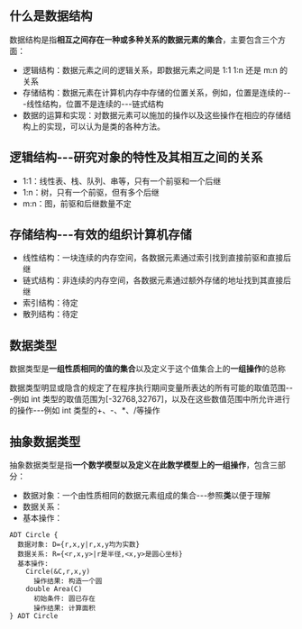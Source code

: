 ## 什么是数据结构

数据结构是指**相互之间存在一种或多种关系的数据元素的集合**，主要包含三个方面：

- 逻辑结构：数据元素之间的逻辑关系，即数据元素之间是 1:1 1:n 还是 m:n 的关系
- 存储结构：数据元素在计算机内存中存储的位置关系，例如，位置是连续的---线性结构，位置不是连续的---链式结构
- 数据的运算和实现：对数据元素可以施加的操作以及这些操作在相应的存储结构上的实现，可以认为是类的各种方法。

## 逻辑结构---研究对象的特性及其相互之间的关系

- 1:1：线性表、栈、队列、串等，只有一个前驱和一个后继
- 1:n：树，只有一个前驱，但有多个后继
- m:n：图，前驱和后继数量不定

## 存储结构---有效的组织计算机存储

- 线性结构：一块连续的内存空间，各数据元素通过索引找到直接前驱和直接后继
- 链式结构：非连续的内存空间，各数据元素通过额外存储的地址找到其直接后继
- 索引结构：待定
- 散列结构：待定

## 数据类型

数据类型是**一组性质相同的值的集合**以及定义于这个值集合上的**一组操作**的总称

数据类型明显或隐含的规定了在程序执行期间变量所表达的所有可能的取值范围---例如 int 类型的取值范围为[-32768,32767]，以及在这些数值范围中所允许进行的操作---例如 int 类型的+、-、\*、/等操作

## 抽象数据类型

抽象数据类型是指**一个数学模型以及定义在此数学模型上的一组操作**，包含三部分：

- 数据对象：一个由性质相同的数据元素组成的集合---参照**类**以便于理解
- 数据关系：
- 基本操作：

```
ADT Circle {
  数据对象: D={r,x,y|r,x,y均为实数}
  数据关系: R={<r,x,y>|r是半径,<x,y>是圆心坐标}
  基本操作:
    Circle(&C,r,x,y)
      操作结果: 构造一个圆
    double Area(C)
      初始条件: 圆已存在
      操作结果: 计算面积
} ADT Circle
```

